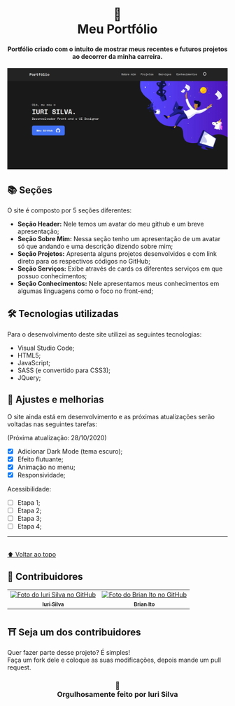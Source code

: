 <h1 align="center">
🍣<br>Meu Portfólio
</h1>

<h4 align="center">
Portfólio criado com o intuito de mostrar meus recentes e futuros projetos ao decorrer da minha carreira.
</h4>

![Resultado final do projeto](image/resultado.jpg)

## 📚 Seções
O site é composto por 5 seções diferentes:

- **Seção Header:** Nele temos um avatar do meu github e um breve apresentação;
- **Seção Sobre Mim:** Nessa seção tenho um apresentação de um avatar só que andando e uma descrição dizendo sobre mim;
- **Seção Projetos:** Apresenta alguns projetos desenvolvidos e com link direto para os respectivos códigos no GitHub;
- **Seção Serviços:** Exibe através de cards os diferentes serviços em que possuo conhecimentos;
- **Seção Conhecimentos:** Nele apresentamos meus conhecimentos em algumas linguagens como o foco no front-end;

## 🛠 Tecnologias utilizadas
Para o desenvolvimento deste site utilizei as seguintes tecnologias:
- Visual Studio Code;
- HTML5;
- JavaScript;
- SASS (e convertido para CSS3);
- JQuery;

## 📌 Ajustes e melhorias
O site ainda está em desenvolvimento e as próximas atualizações serão voltadas nas seguintes tarefas:

(Próxima atualização: 28/10/2020)

- [x] Adicionar Dark Mode (tema escuro); 
- [x] Efeito flutuante;
- [x] Animação no menu;  
- [x] Responsividade;

Acessibilidade:
- [ ] Etapa 1;
- [ ] Etapa 2;
- [ ] Etapa 3;
- [ ] Etapa 4;
---

<br>[⬆ Voltar ao topo](#-índice)<br>

## 🌈 Contribuidores<br>
<table>
  <tr>
    <td align="center">
      <a href="https://github.com/iuricode">
        <img src="https://avatars3.githubusercontent.com/u/31936044" width="100px;" alt="Foto do Iuri Silva no GitHub"/><br>
        <sub>
          <b>Iuri Silva</b>
        </sub>
      </a>
    </td>
    <td align="center">
      <a href="https://github.com/BrianIto">
        <img src="https://avatars3.githubusercontent.com/u/6891093" width="100px;" alt="Foto do Brian Ito no GitHub"/><br>
        <sub>
          <b>Brian Ito</b>
        </sub>
      </a><br>
    </td>
  </tr>
</table>

## ⛩ Seja um dos contribuidores<br>
Quer fazer parte desse projeto? É simples!<br>
Faça um fork dele e coloque as suas modificações, depois mande um pull request.<br>

<h3 align="center">
🏰<br>Orgulhosamente feito por <strong>Iuri Silva</strong>
</h3>
